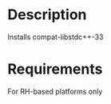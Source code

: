 Description
===========
Installs compat-libstdc++-33 

Requirements
============
For RH-based platforms only
